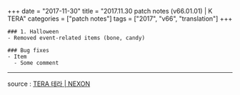 +++
date = "2017-11-30"
title = "2017.11.30 patch notes (v66.01.01) | K TERA"
categories = ["patch notes"]
tags = ["2017", "v66", "translation"]
+++

```
### 1. Halloween
- Removed event-related items (bone, candy)

### Bug fixes
- Item
  - Some comment
```

----

source : [TERA 테라 | NEXON](http://tera.nexon.com/news/update/view.aspx?n4articlesn=308)
